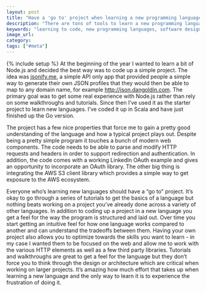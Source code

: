```yaml
---
layout: post
title: "Have a 'go to' project when learning a new programming language"
description: "There are tons of tools to learn a new programming language from simple exercices to walkthroughs to large open source projects but the best way is to have your own project that you've implemented across a variety of languages."
keywords: "learning to code, new programming languages, software design"
image_url:
category:
tags: ["#meta"]
---
```

{% include setup %}
At the beginning of the year I wanted to learn a bit of Node.js and decided the best way was to code up a simple project. The idea was <a href="http://jsonify.me/" target="_blank">jsonify.me</a>, a simple API only app that provided people a simple way to generate their own JSON profiles that they would then be able to map to any domain name, for example <a href="http://json.dangoldin.com" target="_blank">http://json.dangoldin.com</a>. The primary goal was to get some real experience with Node.js rather than rely on some walkthroughs and tutorials. Since then I’ve used it as the starter project to learn new languages. I’ve coded it up in Scala and have just finished up the Go version.

The project has a few nice properties that force me to gain a pretty good understanding of the language and how a typical project plays out. Despite being a pretty simple program it touches a bunch of modern web components. The code needs to be able to parse and modify HTTP requests and headers in order to support redirection and authentication. In addition, the code comes with a working LinkedIn OAuth example and gives an opportunity to incorporate an OAuth library. The other big thing is integrating the AWS S3 client library which provides a simple way to get exposure to the AWS ecosystem.

Everyone who’s learning new languages should have a “go to” project. It’s okay to go through a series of tutorials to get the basics of a language but nothing beats working on a project you’ve already done across a variety of other languages. In addition to coding up a project in a new language you get a feel for the way the program is structured and laid out. Over time you start getting an intuitive feel for how one language works compared to another and can understand the tradeoffs between them. Having your own project also allows you to optimize towards the skills you want to learn - in my case I wanted them to be focused on the web and allow me to work with the various HTTP elements as well as a few third party libraries. Tutorials and walkthroughs are great to get a feel for the language but they don’t force you to think through the design or architecture which are critical when working on larger projects. It’s amazing how much effort that takes up when learning a new language and the only way to learn it is to experience the frustration of doing it.
